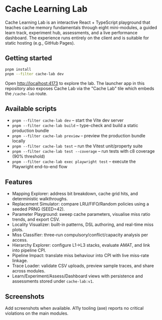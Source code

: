 # Cache Learning Lab

Cache Learning Lab is an interactive React + TypeScript playground that teaches cache memory fundamentals through eight mini-modules, a guided learn track, experiment hub, assessments, and a live performance dashboard. The experience runs entirely on the client and is suitable for static hosting (e.g., GitHub Pages).

## Getting started

```bash
pnpm install
pnpm --filter cache-lab dev
```

Open <http://localhost:4173> to explore the lab. The launcher app in this repository also exposes Cache Lab via the "Cache Lab" tile which embeds the `/cache-lab` route.

## Available scripts

- `pnpm --filter cache-lab dev` – start the Vite dev server
- `pnpm --filter cache-lab build` – type-check and build a static production bundle
- `pnpm --filter cache-lab preview` – preview the production bundle locally
- `pnpm --filter cache-lab test` – run the Vitest unit/property suite
- `pnpm --filter cache-lab test --coverage` – run tests with c8 coverage (90% threshold)
- `pnpm --filter cache-lab exec playwright test` – execute the Playwright end-to-end flow

## Features

- Mapping Explorer: address bit breakdown, cache grid hits, and deterministic walkthroughs.
- Replacement Simulator: compare LRU/FIFO/Random policies using a seeded PRNG (SEED=42).
- Parameter Playground: sweep cache parameters, visualise miss ratio trends, and export CSV.
- Locality Visualizer: built-in patterns, DSL authoring, and real-time miss plots.
- Miss Classifier: three-run compulsory/conflict/capacity analysis per access.
- Hierarchy Explorer: configure L1→L3 stacks, evaluate AMAT, and link into pipeline CPI.
- Pipeline Impact: translate miss behaviour into CPI with live miss-rate linkage.
- Trace Loader: validate CSV uploads, preview sample traces, and share across modules.
- Learn/Experiment/Assess/Dashboard views with persistence and assessments stored under `cache-lab:v1`.

## Screenshots

Add screenshots when available. A11y tooling (axe) reports no critical violations on the main modules.
